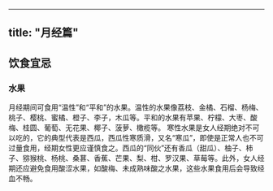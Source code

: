 
---
title: "月经篇"
---

## 饮食宜忌

### 水果

月经期间可食用“温性”和“平和”的水果。温性的水果像荔枝、金橘、石榴、杨梅、桃子、樱桃、蜜橘、橙子、李子，木瓜等。平和的水果有苹果、柠檬、大枣、酸梅、桂圆、葡萄、无花果、椰子、菠萝、橄榄等。
寒性水果是女人经期绝对不可以吃的，它的典型代表是西瓜，西瓜性寒质滑，又名“寒瓜”，即使是正常人也不可过量食用，经期女性更应谨慎食之。西瓜的“同伙”还有香瓜（甜瓜）、柚子、柿子、猕猴桃、杨桃、桑葚、香蕉、芒果、梨、柑、罗汉果、草莓等。此外，女人经期还应避免食用酸涩水果，如酸梅、未成熟味酸之水果，这些水果食用后会导致经血不畅。
